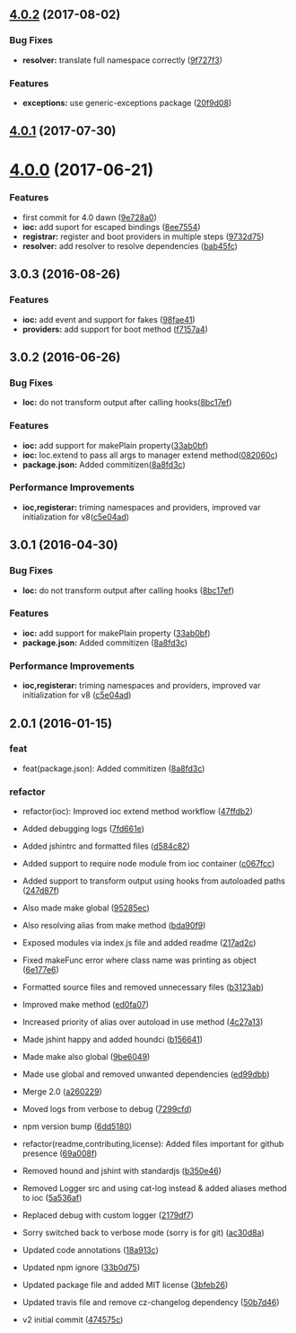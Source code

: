 <a name="4.0.2"></a>
## [4.0.2](https://github.com/poppinss/adonis-fold/compare/v4.0.1...v4.0.2) (2017-08-02)


### Bug Fixes

* **resolver:** translate full namespace correctly ([9f727f3](https://github.com/poppinss/adonis-fold/commit/9f727f3))


### Features

* **exceptions:** use generic-exceptions package ([20f9d08](https://github.com/poppinss/adonis-fold/commit/20f9d08))



<a name="4.0.1"></a>
## [4.0.1](https://github.com/poppinss/adonis-fold/compare/v4.0.0...v4.0.1) (2017-07-30)



<a name="4.0.0"></a>
# [4.0.0](https://github.com/poppinss/adonis-fold/compare/v3.0.3...v4.0.0) (2017-06-21)


### Features

* first commit for 4.0 dawn ([9e728a0](https://github.com/poppinss/adonis-fold/commit/9e728a0))
* **ioc:** add suport for escaped bindings ([8ee7554](https://github.com/poppinss/adonis-fold/commit/8ee7554))
* **registrar:** register and boot providers in multiple steps ([9732d75](https://github.com/poppinss/adonis-fold/commit/9732d75))
* **resolver:** add resolver to resolve dependencies ([bab45fc](https://github.com/poppinss/adonis-fold/commit/bab45fc))



<a name="3.0.3"></a>
## 3.0.3 (2016-08-26)

### Features

* **ioc:** add event and support for fakes ([98fae41](https://github.com/poppinss/adonis-fold/commit/98fae41))
* **providers:** add support for boot method ([f7157a4](https://github.com/poppinss/adonis-fold/commit/f7157a4))


<a name="3.0.2"></a>
## 3.0.2 (2016-06-26)


### Bug Fixes

* **Ioc:** do not transform output after calling hooks([8bc17ef](https://github.com/poppinss/adonis-fold/commit/8bc17ef))


### Features

* **ioc:** add support for makePlain property([33ab0bf](https://github.com/poppinss/adonis-fold/commit/33ab0bf))
* **ioc:** Ioc.extend to pass all args to manager extend method([082060c](https://github.com/poppinss/adonis-fold/commit/082060c))
* **package.json:** Added commitizen([8a8fd3c](https://github.com/poppinss/adonis-fold/commit/8a8fd3c))


### Performance Improvements

* **ioc,registerar:** triming namespaces and providers, improved var initialization for v8([c5e04ad](https://github.com/poppinss/adonis-fold/commit/c5e04ad))



<a name="3.0.1"></a>
## 3.0.1 (2016-04-30)


### Bug Fixes

* **Ioc:** do not transform output after calling hooks ([8bc17ef](https://github.com/poppinss/adonis-fold/commit/8bc17ef))

### Features

* **ioc:** add support for makePlain property ([33ab0bf](https://github.com/poppinss/adonis-fold/commit/33ab0bf))
* **package.json:** Added commitizen ([8a8fd3c](https://github.com/poppinss/adonis-fold/commit/8a8fd3c))

### Performance Improvements

* **ioc,registerar:** triming namespaces and providers, improved var initialization for v8 ([c5e04ad](https://github.com/poppinss/adonis-fold/commit/c5e04ad))



<a name="2.0.1"></a>
## 2.0.1 (2016-01-15)

### feat

* feat(package.json): Added commitizen ([8a8fd3c](https://github.com/poppinss/adonis-fold/commit/8a8fd3c))

### refactor

* refactor(ioc): Improved ioc extend method workflow ([47ffdb2](https://github.com/poppinss/adonis-fold/commit/47ffdb2))

* Added debugging logs ([7fd661e](https://github.com/poppinss/adonis-fold/commit/7fd661e))
* Added jshintrc and formatted files ([d584c82](https://github.com/poppinss/adonis-fold/commit/d584c82))
* Added support to require node module from ioc container ([c067fcc](https://github.com/poppinss/adonis-fold/commit/c067fcc))
* Added support to transform output using hooks from autoloaded paths ([247d87f](https://github.com/poppinss/adonis-fold/commit/247d87f))
* Also made make global ([95285ec](https://github.com/poppinss/adonis-fold/commit/95285ec))
* Also resolving alias from make method ([bda90f9](https://github.com/poppinss/adonis-fold/commit/bda90f9))
* Exposed modules via index.js file and added readme ([217ad2c](https://github.com/poppinss/adonis-fold/commit/217ad2c))
* Fixed makeFunc error where class name was printing as object ([6e177e6](https://github.com/poppinss/adonis-fold/commit/6e177e6))
* Formatted source files and removed unnecessary files ([b3123ab](https://github.com/poppinss/adonis-fold/commit/b3123ab))
* Improved make method ([ed0fa07](https://github.com/poppinss/adonis-fold/commit/ed0fa07))
* Increased priority of alias over autoload in use method ([4c27a13](https://github.com/poppinss/adonis-fold/commit/4c27a13))
* Made jshint happy and added houndci ([b156641](https://github.com/poppinss/adonis-fold/commit/b156641))
* Made make also global ([9be6049](https://github.com/poppinss/adonis-fold/commit/9be6049))
* Made use global and removed unwanted dependencies ([ed99dbb](https://github.com/poppinss/adonis-fold/commit/ed99dbb))
* Merge 2.0 ([a260229](https://github.com/poppinss/adonis-fold/commit/a260229))
* Moved logs from verbose to debug ([7299cfd](https://github.com/poppinss/adonis-fold/commit/7299cfd))
* npm version bump ([6dd5180](https://github.com/poppinss/adonis-fold/commit/6dd5180))
* refactor(readme,contributing,license): Added files important for github presence ([69a008f](https://github.com/poppinss/adonis-fold/commit/69a008f))
* Removed hound and jshint with standardjs ([b350e46](https://github.com/poppinss/adonis-fold/commit/b350e46))
* Removed Logger src and using cat-log instead & added aliases method to ioc ([5a536af](https://github.com/poppinss/adonis-fold/commit/5a536af))
* Replaced debug with custom logger ([2179df7](https://github.com/poppinss/adonis-fold/commit/2179df7))
* Sorry switched back to verbose mode (sorry is for git) ([ac30d8a](https://github.com/poppinss/adonis-fold/commit/ac30d8a))
* Updated code annotations ([18a913c](https://github.com/poppinss/adonis-fold/commit/18a913c))
* Updated npm ignore ([33b0d75](https://github.com/poppinss/adonis-fold/commit/33b0d75))
* Updated package file and added MIT license ([3bfeb26](https://github.com/poppinss/adonis-fold/commit/3bfeb26))
* Updated travis file and remove cz-changelog dependency ([50b7d46](https://github.com/poppinss/adonis-fold/commit/50b7d46))
* v2 initial commit ([474575c](https://github.com/poppinss/adonis-fold/commit/474575c))
